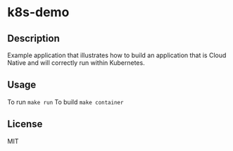 # k8s-demo

## Description

Example application that illustrates how to build an application that is Cloud Native and will correctly run within Kubernetes.

## Usage

To run `make run`
To build `make container`

## License

MIT
